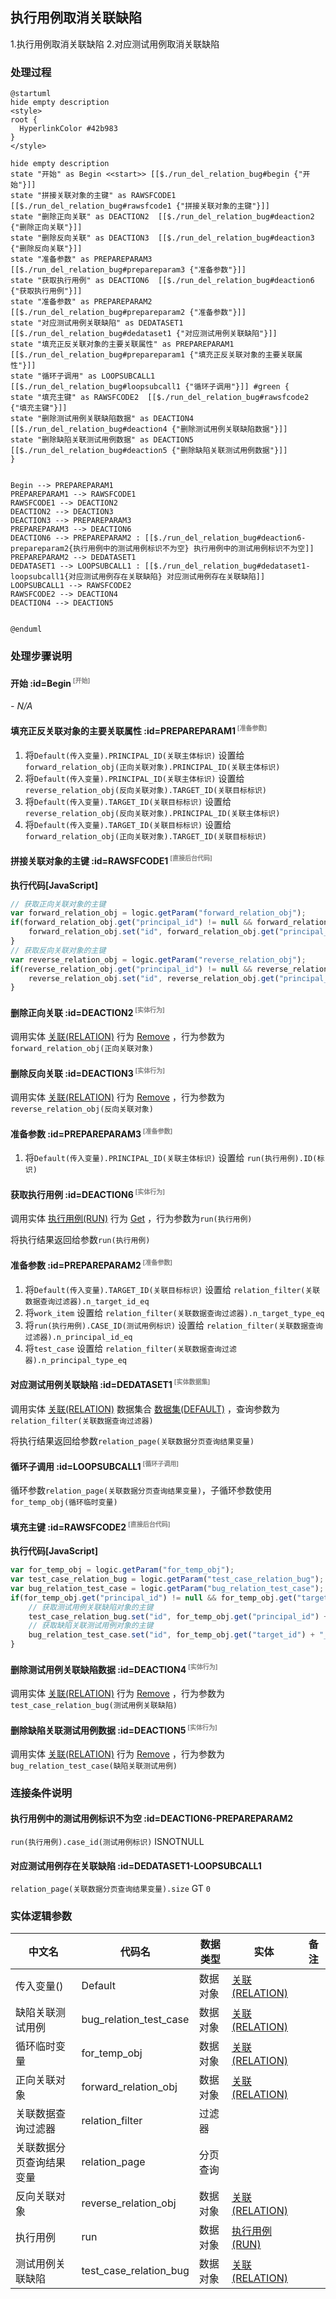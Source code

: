 ## 执行用例取消关联缺陷 <!-- {docsify-ignore-all} -->

   1.执行用例取消关联缺陷 2.对应测试用例取消关联缺陷

### 处理过程

```plantuml
@startuml
hide empty description
<style>
root {
  HyperlinkColor #42b983
}
</style>

hide empty description
state "开始" as Begin <<start>> [[$./run_del_relation_bug#begin {"开始"}]]
state "拼接关联对象的主键" as RAWSFCODE1  [[$./run_del_relation_bug#rawsfcode1 {"拼接关联对象的主键"}]]
state "删除正向关联" as DEACTION2  [[$./run_del_relation_bug#deaction2 {"删除正向关联"}]]
state "删除反向关联" as DEACTION3  [[$./run_del_relation_bug#deaction3 {"删除反向关联"}]]
state "准备参数" as PREPAREPARAM3  [[$./run_del_relation_bug#prepareparam3 {"准备参数"}]]
state "获取执行用例" as DEACTION6  [[$./run_del_relation_bug#deaction6 {"获取执行用例"}]]
state "准备参数" as PREPAREPARAM2  [[$./run_del_relation_bug#prepareparam2 {"准备参数"}]]
state "对应测试用例关联缺陷" as DEDATASET1  [[$./run_del_relation_bug#dedataset1 {"对应测试用例关联缺陷"}]]
state "填充正反关联对象的主要关联属性" as PREPAREPARAM1  [[$./run_del_relation_bug#prepareparam1 {"填充正反关联对象的主要关联属性"}]]
state "循环子调用" as LOOPSUBCALL1  [[$./run_del_relation_bug#loopsubcall1 {"循环子调用"}]] #green {
state "填充主键" as RAWSFCODE2  [[$./run_del_relation_bug#rawsfcode2 {"填充主键"}]]
state "删除测试用例关联缺陷数据" as DEACTION4  [[$./run_del_relation_bug#deaction4 {"删除测试用例关联缺陷数据"}]]
state "删除缺陷关联测试用例数据" as DEACTION5  [[$./run_del_relation_bug#deaction5 {"删除缺陷关联测试用例数据"}]]
}


Begin --> PREPAREPARAM1
PREPAREPARAM1 --> RAWSFCODE1
RAWSFCODE1 --> DEACTION2
DEACTION2 --> DEACTION3
DEACTION3 --> PREPAREPARAM3
PREPAREPARAM3 --> DEACTION6
DEACTION6 --> PREPAREPARAM2 : [[$./run_del_relation_bug#deaction6-prepareparam2{执行用例中的测试用例标识不为空} 执行用例中的测试用例标识不为空]]
PREPAREPARAM2 --> DEDATASET1
DEDATASET1 --> LOOPSUBCALL1 : [[$./run_del_relation_bug#dedataset1-loopsubcall1{对应测试用例存在关联缺陷} 对应测试用例存在关联缺陷]]
LOOPSUBCALL1 --> RAWSFCODE2
RAWSFCODE2 --> DEACTION4
DEACTION4 --> DEACTION5


@enduml
```


### 处理步骤说明

#### 开始 :id=Begin<sup class="footnote-symbol"> <font color=gray size=1>[开始]</font></sup>



*- N/A*
#### 填充正反关联对象的主要关联属性 :id=PREPAREPARAM1<sup class="footnote-symbol"> <font color=gray size=1>[准备参数]</font></sup>



1. 将`Default(传入变量).PRINCIPAL_ID(关联主体标识)` 设置给  `forward_relation_obj(正向关联对象).PRINCIPAL_ID(关联主体标识)`
2. 将`Default(传入变量).PRINCIPAL_ID(关联主体标识)` 设置给  `reverse_relation_obj(反向关联对象).TARGET_ID(关联目标标识)`
3. 将`Default(传入变量).TARGET_ID(关联目标标识)` 设置给  `reverse_relation_obj(反向关联对象).PRINCIPAL_ID(关联主体标识)`
4. 将`Default(传入变量).TARGET_ID(关联目标标识)` 设置给  `forward_relation_obj(正向关联对象).TARGET_ID(关联目标标识)`

#### 拼接关联对象的主键 :id=RAWSFCODE1<sup class="footnote-symbol"> <font color=gray size=1>[直接后台代码]</font></sup>



<p class="panel-title"><b>执行代码[JavaScript]</b></p>

```javascript
// 获取正向关联对象的主键
var forward_relation_obj = logic.getParam("forward_relation_obj");
if(forward_relation_obj.get("principal_id") != null && forward_relation_obj.get("target_id") != null){
    forward_relation_obj.set("id", forward_relation_obj.get("principal_id") + "_" + forward_relation_obj.get("target_id"));
}
// 获取反向关联对象的主键
var reverse_relation_obj = logic.getParam("reverse_relation_obj");
if(reverse_relation_obj.get("principal_id") != null && reverse_relation_obj.get("target_id") != null){
    reverse_relation_obj.set("id", reverse_relation_obj.get("principal_id") + "_" + reverse_relation_obj.get("target_id"));
}
```

#### 删除正向关联 :id=DEACTION2<sup class="footnote-symbol"> <font color=gray size=1>[实体行为]</font></sup>



调用实体 [关联(RELATION)](module/Base/relation.md) 行为 [Remove](module/Base/relation#行为) ，行为参数为`forward_relation_obj(正向关联对象)`

#### 删除反向关联 :id=DEACTION3<sup class="footnote-symbol"> <font color=gray size=1>[实体行为]</font></sup>



调用实体 [关联(RELATION)](module/Base/relation.md) 行为 [Remove](module/Base/relation#行为) ，行为参数为`reverse_relation_obj(反向关联对象)`

#### 准备参数 :id=PREPAREPARAM3<sup class="footnote-symbol"> <font color=gray size=1>[准备参数]</font></sup>



1. 将`Default(传入变量).PRINCIPAL_ID(关联主体标识)` 设置给  `run(执行用例).ID(标识)`

#### 获取执行用例 :id=DEACTION6<sup class="footnote-symbol"> <font color=gray size=1>[实体行为]</font></sup>



调用实体 [执行用例(RUN)](module/TestMgmt/run.md) 行为 [Get](module/TestMgmt/run#行为) ，行为参数为`run(执行用例)`

将执行结果返回给参数`run(执行用例)`

#### 准备参数 :id=PREPAREPARAM2<sup class="footnote-symbol"> <font color=gray size=1>[准备参数]</font></sup>



1. 将`Default(传入变量).TARGET_ID(关联目标标识)` 设置给  `relation_filter(关联数据查询过滤器).n_target_id_eq`
2. 将`work_item` 设置给  `relation_filter(关联数据查询过滤器).n_target_type_eq`
3. 将`run(执行用例).CASE_ID(测试用例标识)` 设置给  `relation_filter(关联数据查询过滤器).n_principal_id_eq`
4. 将`test_case` 设置给  `relation_filter(关联数据查询过滤器).n_principal_type_eq`

#### 对应测试用例关联缺陷 :id=DEDATASET1<sup class="footnote-symbol"> <font color=gray size=1>[实体数据集]</font></sup>



调用实体 [关联(RELATION)](module/Base/relation.md) 数据集合 [数据集(DEFAULT)](module/Base/relation#数据集合) ，查询参数为`relation_filter(关联数据查询过滤器)`

将执行结果返回给参数`relation_page(关联数据分页查询结果变量)`

#### 循环子调用 :id=LOOPSUBCALL1<sup class="footnote-symbol"> <font color=gray size=1>[循环子调用]</font></sup>



循环参数`relation_page(关联数据分页查询结果变量)`，子循环参数使用`for_temp_obj(循环临时变量)`
#### 填充主键 :id=RAWSFCODE2<sup class="footnote-symbol"> <font color=gray size=1>[直接后台代码]</font></sup>



<p class="panel-title"><b>执行代码[JavaScript]</b></p>

```javascript
var for_temp_obj = logic.getParam("for_temp_obj");
var test_case_relation_bug = logic.getParam("test_case_relation_bug");
var bug_relation_test_case = logic.getParam("bug_relation_test_case");
if(for_temp_obj.get("principal_id") != null && for_temp_obj.get("target_id") != null){
    // 获取测试用例关联缺陷对象的主键
    test_case_relation_bug.set("id", for_temp_obj.get("principal_id") + "_" + for_temp_obj.get("target_id"));
    // 获取缺陷关联测试用例对象的主键
    bug_relation_test_case.set("id", for_temp_obj.get("target_id") + "_" + for_temp_obj.get("principal_id"));
}
```

#### 删除测试用例关联缺陷数据 :id=DEACTION4<sup class="footnote-symbol"> <font color=gray size=1>[实体行为]</font></sup>



调用实体 [关联(RELATION)](module/Base/relation.md) 行为 [Remove](module/Base/relation#行为) ，行为参数为`test_case_relation_bug(测试用例关联缺陷)`

#### 删除缺陷关联测试用例数据 :id=DEACTION5<sup class="footnote-symbol"> <font color=gray size=1>[实体行为]</font></sup>



调用实体 [关联(RELATION)](module/Base/relation.md) 行为 [Remove](module/Base/relation#行为) ，行为参数为`bug_relation_test_case(缺陷关联测试用例)`


### 连接条件说明
#### 执行用例中的测试用例标识不为空 :id=DEACTION6-PREPAREPARAM2

`run(执行用例).case_id(测试用例标识)` ISNOTNULL
#### 对应测试用例存在关联缺陷 :id=DEDATASET1-LOOPSUBCALL1

`relation_page(关联数据分页查询结果变量).size` GT `0`


### 实体逻辑参数

|    中文名   |    代码名    |  数据类型    |  实体   |备注 |
| --------| --------| -------- | -------- | --------   |
|传入变量(<i class="fa fa-check"/></i>)|Default|数据对象|[关联(RELATION)](module/Base/relation.md)||
|缺陷关联测试用例|bug_relation_test_case|数据对象|[关联(RELATION)](module/Base/relation.md)||
|循环临时变量|for_temp_obj|数据对象|[关联(RELATION)](module/Base/relation.md)||
|正向关联对象|forward_relation_obj|数据对象|[关联(RELATION)](module/Base/relation.md)||
|关联数据查询过滤器|relation_filter|过滤器|||
|关联数据分页查询结果变量|relation_page|分页查询|||
|反向关联对象|reverse_relation_obj|数据对象|[关联(RELATION)](module/Base/relation.md)||
|执行用例|run|数据对象|[执行用例(RUN)](module/TestMgmt/run.md)||
|测试用例关联缺陷|test_case_relation_bug|数据对象|[关联(RELATION)](module/Base/relation.md)||
